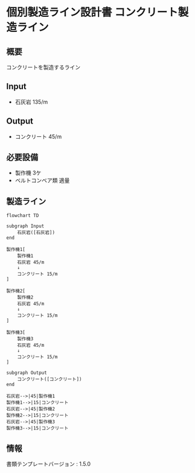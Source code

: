 # 個別製造ライン設計書 コンクリート製造ライン

## 概要
コンクリートを製造するライン

## Input
- 石灰岩 135/m

## Output
- コンクリート 45/m

## 必要設備
- 製作機 3ケ
- ベルトコンベア類 適量


## 製造ライン
```mermaid
flowchart TD

subgraph Input
    石灰岩([石灰岩])
end

製作機1[
    製作機1
    石灰岩 45/m
    ↓
    コンクリート 15/m
]

製作機2[
    製作機2
    石灰岩 45/m
    ↓
    コンクリート 15/m
]

製作機3[
    製作機3
    石灰岩 45/m
    ↓
    コンクリート 15/m
]

subgraph Output
    コンクリート([コンクリート])
end

石灰岩-->|45|製作機1
製作機1-->|15|コンクリート
石灰岩-->|45|製作機2
製作機2-->|15|コンクリート
石灰岩-->|45|製作機3
製作機3-->|15|コンクリート
```



## 情報
書類テンプレートバージョン : 1.5.0
